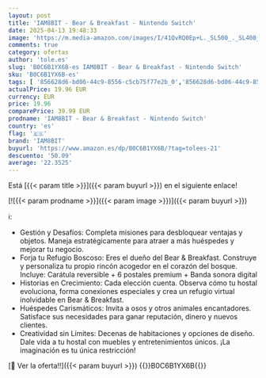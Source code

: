 ```yaml
---
layout: post
title: 'IAM8BIT - Bear & Breakfast - Nintendo Switch'
date: 2025-04-13 19:48:33
image: 'https://m.media-amazon.com/images/I/41QvRQ0Ep+L._SL500_._SL400_.jpg'
comments: true
category: ofertas
author: 'tole.es'
slug: 'B0C6B1YX6B-es IAM8BIT - Bear & Breakfast - Nintendo Switch'
sku: 'B0C6B1YX6B-es'
tags: [ '856628d6-bd06-44c9-8556-c5cb75f77e2b_0','856628d6-bd06-44c9-8556-c5cb75f77e2b_2201','856628d6-bd06-44c9-8556-c5cb75f77e2b_3601','Arborist Merchandising Root','Hardware y juegos para Nintendo Switch','Juegos para Nintendo Switch','Preventa de Videojuegos','Self Service','Special Features Stores','Videojuegos','Videojuegos más esperados','iam8bit','nintendo','🇪🇸', ]
actualPrice: 19.96 EUR
currency: EUR
price: 19.96
comparePrice: 39.99 EUR
prodname: 'IAM8BIT - Bear & Breakfast - Nintendo Switch'
country: 'es'
flag: '🇪🇸'
brand: 'IAM8BIT'
buyurl: 'https://www.amazon.es/dp/B0C6B1YX6B/?tag=tolees-21'
descuento: '50.09'
average: '22.3525'
---
```


Está [{{< param title >}}]({{< param buyurl >}}) en el siguiente enlace!

[![{{< param prodname >}}]({{< param image >}})]({{< param buyurl >}})

ℹ️:

- Gestión y Desafíos: Completa misiones para desbloquear ventajas y objetos. Maneja estratégicamente para atraer a más huéspedes y mejorar tu negocio.
- Forja tu Refugio Boscoso: Eres el dueño del Bear & Breakfast. Construye y personaliza tu propio rincón acogedor en el corazón del bosque. Incluye: Carátula reversible + 6 postales premium + Banda sonora digital
- Historias en Crecimiento: Cada elección cuenta. Observa cómo tu hostal evoluciona, forma conexiones especiales y crea un refugio virtual inolvidable en Bear & Breakfast.
- Huéspedes Carismáticos: Invita a osos y otros animales encantadores. Satisface sus necesidades para ganar reputación, dinero y nuevos clientes.
- Creatividad sin Límites: Decenas de habitaciones y opciones de diseño. Dale vida a tu hostal con muebles y entretenimientos únicos. ¡La imaginación es tu única restricción!

[🛒 Ver la oferta!!]({{< param buyurl >}})
{{<world>}}B0C6B1YX6B{{</world>}}
